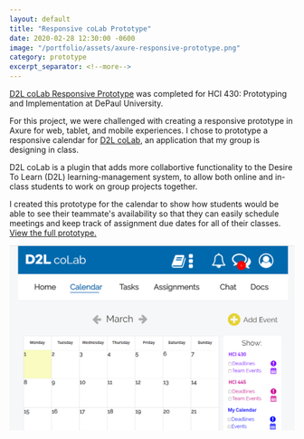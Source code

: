 ```yaml
---
layout: default
title: "Responsive coLab Prototype"
date: 2020-02-28 12:30:00 -0600
image: "/portfolio/assets/axure-responsive-prototype.png"
category: prototype
excerpt_separator: <!--more-->
---
```

[D2L coLab Responsive Prototype](https://jcmelh.axshare.com) was completed for HCI 430: Prototyping and Implementation at DePaul University.

For this project, we were challenged with creating a responsive prototype in Axure for web, tablet, and mobile experiences. I chose to prototype a responsive calendar for [D2L coLab](/portfolio/project7-d2lcolab), an application that my group is designing in class.

D2L coLab is a plugin that adds more collabortive functionality to the Desire To Learn (D2L) learning-management system, to allow both online and in-class students to work on group projects together. 

I created this prototype for the calendar to show how students would be able to see their teammate's availability so that they can easily schedule meetings and keep track of assignment due dates for all of their classes. [View the full prototype.](https://jcmelh.axshare.com)

<a href="https://jcmelh.axshare.com"><img src="/portfolio/assets/axure-responsive-prototype.png" class="post-image" alt="A screenshot of the d2l coLab responsive prototype"></a>
